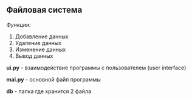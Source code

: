 ## Файловая система
*Функции:*
1. Добавление данных
2. Удаление данных
3. Изменение данных
4. Вывод данных

**ui.py** - взаимодействие программы с пользователем (user interface)

**mai.py** - основной файл программы

**db** - папка где хранится 2 файла